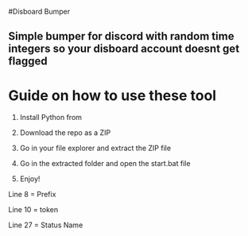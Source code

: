 #Disboard Bumper  
 
## Simple bumper for discord with random time integers so your disboard account doesnt get flagged 
  
# Guide on how to use these tool   
  
1. Install Python from  
  
2. Download the repo as a ZIP    
   
3. Go in your file explorer and extract the ZIP file
 
4. Go in the extracted folder and open the start.bat file

5. Enjoy!  
    
Line 8 = Prefix   
  
Line 10 = token   
  
Line 27 = Status Name    